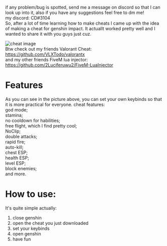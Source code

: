 if any problem/bug is spotted, send me a message on discord so that I can look up into it, also if you have any suggestions feel free to dm me!  
my discord: CD#3104    
So, after a lot of time learning how to make cheats I came up with the idea of making a cheat for genshin impact. It actuallt worked pretty well and I wanted to share it with you guys just cuz.

![cheat image](https://user-images.githubusercontent.com/91756430/155865825-49b6c304-0e90-4e4e-959b-7d3521c64b5e.png)  
Btw check out my friends Valorant Cheat: https://github.com/VLXTodo/valorantx  
and my other friends FiveM lua injector: https://github.com/2Luciferuwu2/FiveM-LuaInjector  
# Features  
As you can see in the picture above, you can set your own keybinds so that it is more practical for everyone.
cheat features:  
god mode;  
stamina;  
no cooldown for habilities;  
free flight, which I find pretty cool;  
NoClip;  
double attacks;  
rapid fire;  
auto-kill;  
chest ESP;  
health ESP;  
level ESP;  
block enemies;  
and more.  
# How to use:  
It's quite simple actually:  
1. close genshin  
2. open the cheat you just downloaded  
3. set your keybinds  
4. open genshin  
5. have fun
